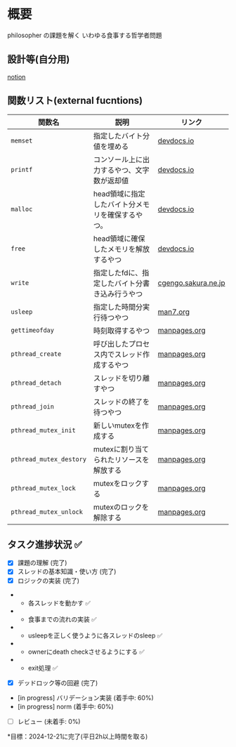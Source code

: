 # 概要
philosopher の課題を解く
いわゆる食事する哲学者問題

## 設計等(自分用)

[notion](https://www.notion.so/philosophers-157fd64b77948096b49ddb46567c9269?pvs=4)

## 関数リスト(external fucntions)

| 関数名               | 説明                                             | リンク                                                                 |
|-----------------------|--------------------------------------------------|----------------------------------------------------------------------|
| `memset`             | 指定したバイト分値を埋める                       | [devdocs.io](https://devdocs.io/c/string/byte/memset)               |
| `printf`             | コンソール上に出力するやつ、文字数が返却値        | [devdocs.io](https://devdocs.io/c/io/fprintf)                       |
| `malloc`             | head領域に指定したバイト分メモリを確保するやつ。 | [devdocs.io](https://devdocs.io/c/memory/malloc)                    |
| `free`               | head領域に確保したメモリを解放するやつ           | [devdocs.io](https://devdocs.io/c/memory/free)                      |
| `write`              | 指定したfdに、指定したバイト分書き込み行うやつ   | [cgengo.sakura.ne.jp](https://cgengo.sakura.ne.jp/write.html)       |
| `usleep`             | 指定した時間分実行待つやつ                       | [man7.org](https://man7.org/linux/man-pages/man3/usleep.3.html)     |
| `gettimeofday`       | 時刻取得するやつ                                 | [manpages.org](https://ja.manpages.org/gettimeofday/2)              |
| `pthread_create`     | 呼び出したプロセス内でスレッド作成するやつ        | [manpages.org](https://ja.manpages.org/pthread_create/3)            |
| `pthread_detach`     | スレッドを切り離すやつ                           | [manpages.org](https://ja.manpages.org/pthread_detach/3)            |
| `pthread_join`       | スレッドの終了を待つやつ                         | [manpages.org](https://ja.manpages.org/pthread_join/3)              |
| `pthread_mutex_init` | 新しいmutexを作成する        | [manpages.org](https://nxmnpg.lemoda.net/ja/3/pthread_mutex_init#google_vignette)              |
| `pthread_mutex_destory` | mutexに割り当てられたリソースを解放する| [manpages.org](https://nxmnpg.lemoda.net/ja/3/pthread_mutex_destroy#google_vignette) |
| `pthread_mutex_lock` | mutexをロックする                        | [manpages.org](https://nxmnpg.lemoda.net/ja/3/pthread_mutex_lock#google_vignette)  |
| `pthread_mutex_unlock` | mutexのロックを解除する           | [manpages.org](https://nxmnpg.lemoda.net/ja/3/pthread_mutex_unlock)            |

## タスク進捗状況 ✅

- [x] 課題の理解 (完了)
- [x] スレッドの基本知識・使い方 (完了)
- [x] ロジックの実装 (完了)
-	- 	各スレッドを動かす	✅
-	-	食事までの流れの実装 	✅
-	-	usleepを正しく使うように各スレッドのsleep	✅
-	-	ownerにdeath checkさせるようにする	✅
-	-	exit処理	✅
- [x] デッドロック等の回避 (完了)
- [in progress] バリデーション実装 (着手中: 60%)
- [in progress] norm  (着手中: 60%)
- [ ] レビュー  (未着手: 0%)

*目標：2024-12-21に完了(平日2h以上時間を取る)

